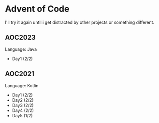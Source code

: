 # Advent of Code

I'll try it again until i get distracted by other projects or something different. 

## AOC2023

Language: Java
- Day1 (2/2)



## AOC2021

Language: Kotlin
- Day1 (2/2)
- Day2 (2/2)
- Day3 (2/2)
- Day4 (2/2)
- Day5 (1/2) 


